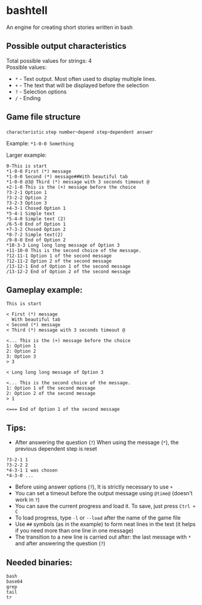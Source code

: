 # bashtell
An engine for creating short stories written in bash

## Possible output characteristics
Total possible values for strings: 4 \
Possible values:
- `*` - Text output.  Most often used to display multiple lines.
- `+` - The text that will be displayed before the selection
- `?` - Selection options
- `/` - Ending

## Game file structure
`characteristic` `step number`-`depend step`-`dependent answer`

Example: `*1-0-0 Something`

Larger example:
```
0-This is start
*1-0-0 First (*) message
*1-0-0 Second (*) message##With beautiful tab
*1-0-0 @3@ Third (*) message with 3 seconds timeout @
+2-1-0 This is the (+) message before the choice
?3-2-1 Option 1
?3-2-2 Option 2
?3-2-3 Option 3
+4-3-1 Chosed Option 1
*5-4-1 Simple text
*5-4-0 Simple text (2)
/6-5-0 End of Option 1
+7-3-2 Chosed Option 2
*8-7-2 Simple text(2)
/9-8-0 End of Option 2
*10-3-3 Long long long message of Option 3
+11-10-0 This is the second choice of the message.
?12-11-1 Option 1 of the second message
?12-11-2 Option 2 of the second message
/13-12-1 End of Option 1 of the second message
/13-12-2 End of Option 2 of the second message
```

## Gameplay example:
```
This is start

< First (*) message
  With beautiful tab
< Second (*) message
< Third (*) message with 3 seconds timeout @

<... This is the (+) message before the choice
1: Option 1
2: Option 2
3: Option 3
> 3

< Long long long message of Option 3

<... This is the second choice of the message.
1: Option 1 of the second message
2: Option 2 of the second message
> 1

<=== End of Option 1 of the second message
```

## Tips:
- After answering the question (`?`) When using the message (`*`), the previous dependent step is reset
```
?3-2-1 1
?3-2-2 2
*4-3-1 1 was chosen
*4-3-0 ...
```
- Before using answer options (`?`), It is strictly necessary to use `+`
- You can set a timeout before the output message using `@time@` (doesn't work in `?`)
- You can save the current progress and load it. To save, just press `Ctrl + C`
- To load progress, type `-l` or `--load` after the name of the game file
- Use `##` symbols (as in the example) to form neat lines in the text (it helps if you need more than one line in one message)
- The transition to a new line is carried out after: the last message with `*` and after answering the question (`?`)

## Needed binaries:
```
bash
base64
grep
tail
tr
```
